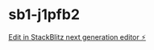 # sb1-j1pfb2

[Edit in StackBlitz next generation editor ⚡️](https://stackblitz.com/~/github.com/devolgit/sb1-j1pfb2)